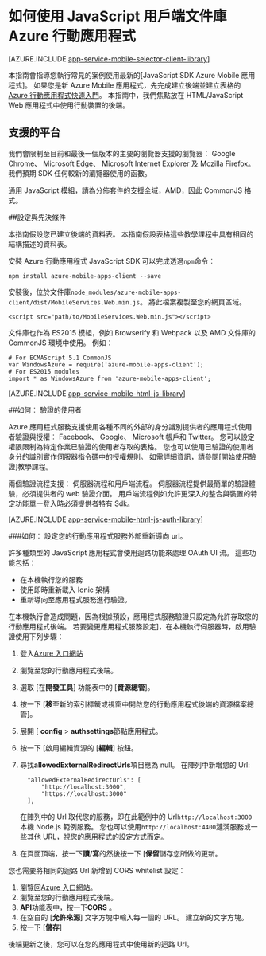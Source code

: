 <properties
    pageTitle="如何使用 JavaScript SDK Azure 行動應用程式"
    description="如何使用 v Azure Mobile 應用程式"
    services="app-service\mobile"
    documentationCenter="javascript"
    authors="adrianhall"
    manager="erikre"
    editor=""/>

<tags
    ms.service="app-service-mobile"
    ms.workload="mobile"
    ms.tgt_pltfrm="html"
    ms.devlang="javascript"
    ms.topic="article"
    ms.date="10/01/2016"
    ms.author="adrianha"/>

# <a name="how-to-use-the-javascript-client-library-for-azure-mobile-apps"></a>如何使用 JavaScript 用戶端文件庫 Azure 行動應用程式

[AZURE.INCLUDE [app-service-mobile-selector-client-library](../../includes/app-service-mobile-selector-client-library.md)]

本指南會指導您執行常見的案例使用最新的[JavaScript SDK Azure Mobile 應用程式]。 如果您是新 Azure Mobile 應用程式，先完成建立後端並建立表格的[Azure 行動應用程式快速入門]。 本指南中，我們焦點放在 HTML/JavaScript Web 應用程式中使用行動裝置的後端。

## <a name="supported-platforms"></a>支援的平台

我們會限制至目前和最後一個版本的主要的瀏覽器支援的瀏覽器︰ Google Chrome、 Microsoft Edge、 Microsoft Internet Explorer 及 Mozilla Firefox。  我們預期 SDK 任何較新的瀏覽器使用的函數。

通用 JavaScript 模組，請為分佈套件的支援全域，AMD，因此 CommonJS 格式。

##<a name="Setup"></a>設定與先決條件

本指南假設您已建立後端的資料表。 本指南假設表格這些教學課程中具有相同的結構描述的資料表。

安裝 Azure 行動應用程式 JavaScript SDK 可以完成透過`npm`命令︰

```
npm install azure-mobile-apps-client --save
```

安裝後，位於文件庫`node_modules/azure-mobile-apps-client/dist/MobileServices.Web.min.js`。  將此檔案複製至您的網頁區域。

```
<script src="path/to/MobileServices.Web.min.js"></script>
```

文件庫也作為 ES2015 模組，例如 Browserify 和 Webpack 以及 AMD 文件庫的 CommonJS 環境中使用。  例如︰

```
# For ECMAScript 5.1 CommonJS
var WindowsAzure = require('azure-mobile-apps-client');
# For ES2015 modules
import * as WindowsAzure from 'azure-mobile-apps-client';
```

[AZURE.INCLUDE [app-service-mobile-html-js-library](../../includes/app-service-mobile-html-js-library.md)]

##<a name="auth"></a>如何︰ 驗證的使用者

Azure 應用程式服務支援使用各種不同的外部的身分識別提供者的應用程式使用者驗證與授權︰ Facebook、 Google、 Microsoft 帳戶和 Twitter。 您可以設定權限限制為特定作業已驗證的使用者存取的表格。 您也可以使用已驗證的使用者身分的識別實作伺服器指令碼中的授權規則。 如需詳細資訊，請參閱[開始使用驗證]教學課程。

兩個驗證流程支援︰ 伺服器流程和用戶端流程。  伺服器流程提供最簡單的驗證體驗，必須提供者的 web 驗證介面。 用戶端流程例如允許更深入的整合與裝置的特定功能單一登入時必須提供者特有 Sdk。

[AZURE.INCLUDE [app-service-mobile-html-js-auth-library](../../includes/app-service-mobile-html-js-auth-library.md)]

###<a name="configure-external-redirect-urls"></a>如何︰ 設定您的行動應用程式服務外部重新導向 url。

許多種類型的 JavaScript 應用程式會使用迴路功能來處理 OAuth UI 流。  這些功能包括︰

* 在本機執行您的服務
* 使用即時重新載入 Ionic 架構
* 重新導向至應用程式服務進行驗證。 

在本機執行會造成問題，因為根據預設，應用程式服務驗證只設定為允許存取您的行動應用程式後端。 若要變更應用程式服務設定]，在本機執行伺服器時，啟用驗證使用下列步驟︰

1. 登入[Azure 入口網站]
2. 瀏覽至您的行動應用程式後端。
3. 選取 [在**開發工具**] 功能表中的 [**資源總管**]。
4. 按一下 [**移**至新的索引標籤或視窗中開啟您的行動應用程式後端的資源檔案總管]。
5. 展開 [ **config** > **authsettings**節點應用程式。
6. 按一下 [啟用編輯資源的 [**編輯**] 按鈕。
7. 尋找**allowedExternalRedirectUrls**項目應為 null。 在陣列中新增您的 Url:

         "allowedExternalRedirectUrls": [
             "http://localhost:3000",
             "https://localhost:3000"
         ],

    在陣列中的 Url 取代您的服務，即在此範例中的 Url`http://localhost:3000`本機 Node.js 範例服務。 您也可以使用`http://localhost:4400`漣漪服務或一些其他 URL，視您的應用程式的設定方式而定。

8. 在頁面頂端，按一下**讀/寫**的然後按一下 [**保留**儲存您所做的更新。

您也需要將相同的迴路 Url 新增到 CORS whitelist 設定︰

1. 瀏覽回[Azure 入口網站]。
2. 瀏覽至您的行動應用程式後端。
3. **API**功能表中，按一下**CORS** 。
4. 在空白的 [**允許來源**] 文字方塊中輸入每一個的 URL。  建立新的文字方塊。
5. 按一下 [**儲存**]
    
後端更新之後，您可以在您的應用程式中使用新的迴路 Url。

<!-- URLs. -->
[Azure 行動應用程式快速入門]: app-service-mobile-cordova-get-started.md
[快速入門驗證]: app-service-mobile-cordova-get-started-users.md
[Add authentication to your app]: app-service-mobile-cordova-get-started-users.md

[Azure 入口網站]: https://portal.azure.com/
[JavaScript SDK Azure 行動應用程式]: https://www.npmjs.com/package/azure-mobile-apps-client
[Query object documentation]: https://msdn.microsoft.com/en-us/library/azure/jj613353.aspx

